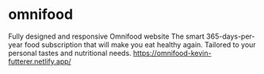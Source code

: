 # omnifood
Fully designed and responsive Omnifood website
The smart 365-days-per-year food subscription that will make you eat healthy again. Tailored to your personal tastes and nutritional needs.
https://omnifood-kevin-futterer.netlify.app/

